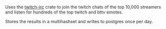 Uses the [twitch-irc](https://crates.io/crates/twitch-irc) crate to join the twitch chats of the top 10,000 streamers and listen for hundreds of the top twitch and bttv emotes.

Stores the results in a multihashset and writes to postgres once per day.